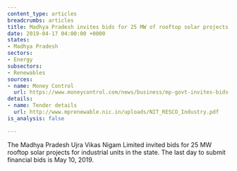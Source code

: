 ```yaml
---
content_type: articles
breadcrumbs: articles
title: Madhya Pradesh invites bids for 25 MW of rooftop solar projects
date: 2019-04-17 04:00:00 +0000
states:
- Madhya Pradesh
sectors:
- Energy
subsectors:
- Renewables
sources:
- name: Money Control
  url: https://www.moneycontrol.com/news/business/mp-govt-invites-bids-for-25-mw-rooftop-solar-projects-3793601.html
details:
- name: Tender details
  url: http://www.mprenewable.nic.in/uploads/NIT_RESCO_Industry.pdf
is_analysis: false

---
```

The Madhya Pradesh Ujra Vikas Nigam Limited invited bids for 25 MW rooftop solar projects for industrial units in the state. The last day to submit financial bids is May 10, 2019.